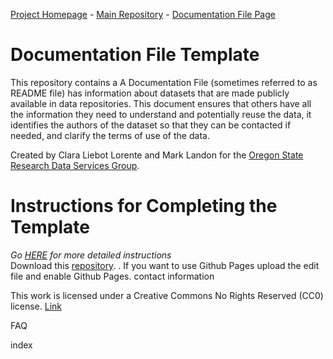 
[Project Homepage](https://landonma.github.io/Data-Management-Templates-Project/) - [Main Repository](https://landonma.github.io/Data-Management-Templates-Project/) - [Documentation File Page](https://landonma.github.io/Data-Management-Documentation-File-Creator/)
# Documentation File Template

This repository contains a
A Documentation File (sometimes referred to as README file)  has information about datasets that are made publicly available in data repositories. This document ensures that others have all the information they need to understand and potentially reuse the data, it identifies the authors of the dataset so that they can be contacted if needed, and clarify the terms of use of the data.

Created by Clara Liebot Lorente and Mark Landon for the [Oregon State Research Data Services Group](https://guides.library.oregonstate.edu/research-data-services).

# Instructions for Completing the Template
*Go [HERE](https://landonma.github.io/Data-Management-Templates-Project/howtouse) for more detailed instructions*  
Download this [repository](https://github.com/landonma/Data-Management-Documentation-File-Creator). . If you want to use Github Pages upload the edit file and enable Github Pages.
contact information


This work is licensed under a Creative Commons No Rights Reserved (CC0) license. [Link](https://creativecommons.org/publicdomain/zero/1.0/)

FAQ

index

